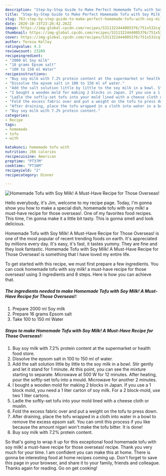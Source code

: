 ```yaml
---
description: "Step-by-Step Guide to Make Perfect Homemade Tofu with Soy Milk! A Must-Have Recipe for Those Overseas!"
title: "Step-by-Step Guide to Make Perfect Homemade Tofu with Soy Milk! A Must-Have Recipe for Those Overseas!"
slug: 763-step-by-step-guide-to-make-perfect-homemade-tofu-with-soy-milk-a-must-have-recipe-for-those-overseas
date: 2020-10-15T23:26:42.262Z
image: https://img-global.cpcdn.com/recipes/5311322444005376/751x532cq70/homemade-tofu-with-soy-milk-a-must-have-recipe-for-those-overseas-recipe-main-photo.jpg
thumbnail: https://img-global.cpcdn.com/recipes/5311322444005376/751x532cq70/homemade-tofu-with-soy-milk-a-must-have-recipe-for-those-overseas-recipe-main-photo.jpg
cover: https://img-global.cpcdn.com/recipes/5311322444005376/751x532cq70/homemade-tofu-with-soy-milk-a-must-have-recipe-for-those-overseas-recipe-main-photo.jpg
author: Teresa Kelley
ratingvalue: 4.3
reviewcount: 23209
recipeingredient:
- "2000 ml Soy milk"
- "16 grams Epsom salt"
- "100 to 150 ml Water"
recipeinstructions:
- "Buy soy milk with 7.2% protein content at the supermarket or health food store."
- "Dissolve the epsom salt in 100 to 150 ml of water."
- "Add the salt solution little by little to the soy milk in a bowl. Stir gently and let it stand for 1 minute. At this point, you can see the mixture starting to separate. Microwave at 500 W for 12 minutes. After heating, pour the softly-set tofu into a mould. Microwave for another 2 minutes."
- "I bought a wooden mold for making 2 blocks in Japan. If you use a 1 block mold, you need a 1 liter carton of soy milk. For a 2 block-mold, use two 1 liter cartons."
- "Ladle the softly-set tofu into your mold lined with a cheese cloth or muslin."
- "Fold the excess fabric over and put a weight on the tofu to press down."
- "After draining, place the tofu wrapped in a cloth into water in a bowl to remove the excess epsom salt. You can omit this process if you like because the amount nigari won&#39;t make the tofu bitter. It is done!"
- "Buy soy milk with 7.2% protein content."
categories:
- Recipe
tags:
- homemade
- tofu
- with

katakunci: homemade tofu with 
nutrition: 266 calories
recipecuisine: American
preptime: "PT37M"
cooktime: "PT38M"
recipeyield: "2"
recipecategory: Dinner

---
```



![Homemade Tofu with Soy Milk! A Must-Have Recipe for Those Overseas!](https://img-global.cpcdn.com/recipes/5311322444005376/751x532cq70/homemade-tofu-with-soy-milk-a-must-have-recipe-for-those-overseas-recipe-main-photo.jpg)

Hello everybody, it's Jim, welcome to my recipe page. Today, I'm gonna show you how to make a special dish, homemade tofu with soy milk! a must-have recipe for those overseas!. One of my favorites food recipes. This time, I'm gonna make it a little bit tasty. This is gonna smell and look delicious.



Homemade Tofu with Soy Milk! A Must-Have Recipe for Those Overseas! is one of the most popular of recent trending foods on earth. It's appreciated by millions every day. It's easy, it's fast, it tastes yummy. They are fine and they look fantastic. Homemade Tofu with Soy Milk! A Must-Have Recipe for Those Overseas! is something that I have loved my entire life.


To get started with this recipe, we must first prepare a few ingredients. You can cook homemade tofu with soy milk! a must-have recipe for those overseas! using 3 ingredients and 8 steps. Here is how you can achieve that.

<!--inarticleads1-->

##### The ingredients needed to make Homemade Tofu with Soy Milk! A Must-Have Recipe for Those Overseas!:

1. Prepare 2000 ml Soy milk
1. Prepare 16 grams Epsom salt
1. Take 100 to 150 ml Water




<!--inarticleads2-->

##### Steps to make Homemade Tofu with Soy Milk! A Must-Have Recipe for Those Overseas!:

1. Buy soy milk with 7.2% protein content at the supermarket or health food store.
1. Dissolve the epsom salt in 100 to 150 ml of water.
1. Add the salt solution little by little to the soy milk in a bowl. Stir gently and let it stand for 1 minute. At this point, you can see the mixture starting to separate. Microwave at 500 W for 12 minutes. After heating, pour the softly-set tofu into a mould. Microwave for another 2 minutes.
1. I bought a wooden mold for making 2 blocks in Japan. If you use a 1 block mold, you need a 1 liter carton of soy milk. For a 2 block-mold, use two 1 liter cartons.
1. Ladle the softly-set tofu into your mold lined with a cheese cloth or muslin.
1. Fold the excess fabric over and put a weight on the tofu to press down.
1. After draining, place the tofu wrapped in a cloth into water in a bowl to remove the excess epsom salt. You can omit this process if you like because the amount nigari won&#39;t make the tofu bitter. It is done!
1. Buy soy milk with 7.2% protein content.




So that's going to wrap it up for this exceptional food homemade tofu with soy milk! a must-have recipe for those overseas! recipe. Thank you very much for your time. I am confident you can make this at home. There is gonna be interesting food at home recipes coming up. Don't forget to save this page in your browser, and share it to your family, friends and colleague. Thanks again for reading. Go on get cooking!
